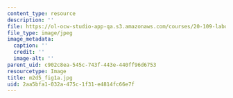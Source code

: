 ```yaml
---
content_type: resource
description: ''
file: https://ol-ocw-studio-app-qa.s3.amazonaws.com/courses/20-109-laboratory-fundamentals-in-biological-engineering-spring-2010/2aa5bfa1032a475c1f31e4814fc66e7f_m2d5_fig1a.jpg
file_type: image/jpeg
image_metadata:
  caption: ''
  credit: ''
  image-alt: ''
parent_uid: c902c8ea-545c-743f-443e-440ff96d6753
resourcetype: Image
title: m2d5_fig1a.jpg
uid: 2aa5bfa1-032a-475c-1f31-e4814fc66e7f
---
```

